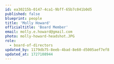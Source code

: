 ```yaml
---
id: ea30215b-0147-4ca1-9bff-65b7c041b0d5
published: false
blueprint: people
title: 'Molly Howard'
officialtitle: 'Board Member'
email: molly.e.howard@gmail.com
photo: molly-howard-headshot.JPG
role:
  - board-of-directors
updated_by: 1179db75-8eeb-4bad-8e60-d5005aef7ef8
updated_at: 1727108944
---
```

